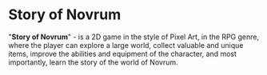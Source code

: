# Story of Novrum
"**Story of Novrum**" - is a 2D game in the style of Pixel Art, in the RPG genre, where the player can explore a large world, collect valuable and unique items, improve the abilities and equipment of the character, and most importantly, learn the story of the world of Novrum.
